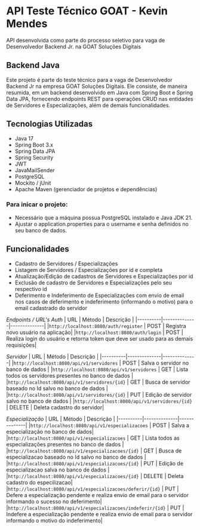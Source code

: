 # API Teste Técnico GOAT - Kevin Mendes
API desenvolvida como parte do processo seletivo para vaga de Desenvolvedor Backend Jr. na GOAT Soluções Digitais

## Backend Java
Este projeto é parte do teste técnico para a vaga de Desenvolvedor Backend Jr na empresa GOAT Soluções Digitais. Ele consiste, de maneira resumida, em um backend desenvolvido em Java com Spring Boot e Spring Data JPA, fornecendo endpoints REST para operações CRUD nas entidades de Servidores e Especializações, além de demais funcionalidades.

## Tecnologias Utilizadas

- Java 17
- Spring Boot 3.x
- Spring Data JPA
- Spring Security
- JWT
- JavaMailSender
- PostgreSQL
- Mockito / jUnit
- Apache Maven (gerenciador de projetos e dependências)

### Para inicar o projeto:
- Necessário que a máquina possua PostgreSQL instalado e Java JDK 21.
- Ajustar o application.properties para o username e senha definidos no seu banco de dados.

## Funcionalidades
- Cadastro de Servidores / Especializações
- Listagem de Servidores / Especializações por id e completa
- Atualização/Edição de cadastros de Servidores e Especializações por id
- Exclusão de cadastro de Servidores e Especializações pelo seu respectivo id
- Deferimento e Indeferimento de Especializações com envio de email nos casos de deferimento e indeferimento (informando o motivo) para o email cadastrado do servidor


*Endpoints / URL's*
*Auth*
|  URL |  Método | Descrição |
|----------|--------------|--------------|
|`http://localhost:8080/auth/register`                                 | POST | Registra novo usuário na aplicação|
|`http://localhost:8080/auth/login`                                 | POST | Realiza login do usuário e retorna token que deve ser usado para as demais requisições|

*Servidor*
|  URL |  Método | Descrição |
|----------|--------------|--------------|
|`http://localhost:8080/api/v1/servidores`                                 | POST | Salva o servidor no banco de dados |
|`http://localhost:8080/api/v1/servidores`                                 | GET | Lista todos os servidores presentes no banco de dados |
|`http://localhost:8080/api/v1/servidores/{id}`                             | GET | Busca de servidor baseado no Id salvo no banco de dados |
|`http://localhost:8080/api/v1/servidores/{id}`                             | PUT | Edição de servidor salvo no banco de dados |
|`http://localhost:8080/api/v1/servidores/{id}`                               | DELETE | Deleta cadastro do servidor|

*Especialização*
|  URL |  Método | Descrição |
|----------|--------------|--------------|
|`http://localhost:8080/api/v1/especializacoes`                                 | POST | Salva a especialização no banco de dados|
|`http://localhost:8080/api/v1/especializacoes`                                 | GET | Lista todos as especializações presentes no banco de dados |
|`http://localhost:8080/api/v1/especializacoes/{id}`                             | GET | Busca de especializacao baseado no Id salvo no banco de dados |
|`http://localhost:8080/api/v1/especializacoes/{id}`                             | PUT | Edição de especializacao salva no banco de dados |
|`http://localhost:8080/api/v1/especializacoes/{id}`                               | DELETE | Deleta cadastro do especilizacao|
|`http://localhost:8080/api/v1/especializacoes/deferir/{id}`                               | PUT | Defere a especialização pendente e realiza envio de email para o servidor informando o sucesso no deferimento|
|`http://localhost:8080/api/v1/especializacoes/indeferir/{id}`                               | PUT | Indefere a especialização pendente e realiza envio de email para o servidor informando o motivo do indeferimento|
